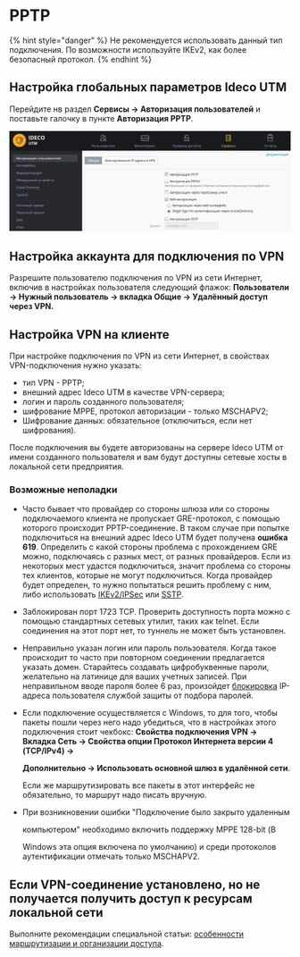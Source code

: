 # PPTP

{% hint style="danger" %}
Не рекомендуется использовать данный тип подключения. По возможности используйте IKEv2, как более безопасный протокол.
{% endhint %}

## Настройка глобальных параметров Ideco UTM

Перейдите нв раздел **Сервисы -&gt; Авторизация пользователей** и поставьте галочку в пункте **Авторизация PPTP**.

![](../../../.gitbook/assets/11436114.jpg)

## Настройка аккаунта для подключения по VPN

Разрешите пользователю подключения по VPN из сети Интернет, включив в настройках пользователя следующий флажок: **Пользователи -&gt; Нужный пользователь -&gt; вкладка Общие -&gt; Удалённый доступ через VPN.**

## Настройка VPN на клиенте

При настройке подключения по VPN из сети Интернет, в свойствах VPN-подключения нужно указать:

* тип VPN - PPTP;
* внешний адрес Ideco UTM в качестве VPN-сервера;
* логин и пароль созданного пользователя;
* шифрование MPPE, протокол авторизации - только MSCHAPV2;
* Шифрование данных: обязательное \(отключиться, если нет шифрования\).

После подключения вы будете авторизованы на сервере Ideco UTM от имени созданного пользователя и вам будут доступны сетевые хосты в локальной сети предприятия.

### Возможные неполадки

* Часто бывает что провайдер со стороны шлюза или со стороны подключаемого клиента не пропускает GRE-протокол, с помощью которого происходит PPTP-соединение. В таком случае при попытке подключиться на внешний адрес Ideco UTM будет получена **ошибка 619**. Определить с какой стороны проблема с прохождением GRE можно, подключаясь с разных мест, от разных провайдеров. Если из некоторых мест удастся подключиться, значит проблема со стороны тех клиентов, которые не могут подключиться. Когда провайдер будет определен, то нужно попытаться решить проблему с ним, либо использовать [IKEv2/IPSec](ipsec-ikev2/) или [SSTP](sstp/).
* Заблокирован порт 1723 TCP. Проверить доступность порта можно с помощью стандартных сетевых утилит, таких как telnet. Если соединения на этот порт нет, то туннель не может быть установлен.
* Неправильно указан логин или пароль пользователя. Когда такое происходит то часто при повторном соединении предлагается указать домен. Старайтесь создавать цифробуквенные пароли, желательно на латинице для ваших учетных записей. При неправильном вводе пароля более 6 раз, произойдет [блокировка](../../../access-rules/fail2ban.md) IP-адреса пользователя службой защиты от подбора паролей.
* Если подключение осуществляется с Windows, то для того, чтобы пакеты пошли через него надо убедиться, что в настройках этого подключения стоит чекбокс: **Свойства подключения VPN -&gt; Вкладка Сеть -&gt; Свойства опции Протокол Интернета версии 4 \(TCP/IPv4\) -&gt;**

  **Дополнительно -&gt; Использовать основной шлюз в удалённой сети**.

  Если же маршрутизировать все пакеты в этот интерфейс не обязательно, то маршрут надо писать вручную.

* При возникновении ошибки "Подключение было закрыто удаленным

  компьютером" необходимо включить поддержку MPPE 128-bit \(В

  Windows эта опция включена по умолчанию\) и среди протоколов аутентификации отмечать только MSCHAPV2.

## Если VPN-соединение установлено, но не получается получить доступ к ресурсам локальной сети

Выполните рекомендации специальной статьи: [особенности маршрутизации и организации доступа](features.md).

